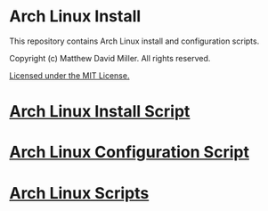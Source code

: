 # Arch Linux Install
This repository contains Arch Linux install and configuration scripts.

Copyright (c) Matthew David Miller. All rights reserved.

[Licensed under the MIT License.](LICENSE)

# [Arch Linux Install Script](linux_scripts/arch_linux_install.sh)

# [Arch Linux Configuration Script](linux_scripts/arch_linux_configure.sh)

# [Arch Linux Scripts](linux_scripts/arch_linux_scripts.sh)
